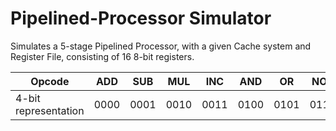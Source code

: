 # Pipelined-Processor Simulator

Simulates a 5-stage Pipelined Processor, with a given Cache system and Register File, consisting of 16 8-bit registers.

Opcode | ADD | SUB | MUL | INC | AND | OR | NOT | XOR | LOAD | STORE | JMP | BEQZ | HLT
--- | --- | --- | --- | --- | --- | --- | --- | --- | --- | --- | --- | --- | ---
4-bit representation | 0000 | 0001 | 0010 | 0011 | 0100 | 0101 | 0110 | 0111 | 1000 | 1001 | 1010 | 1011 | 1111
